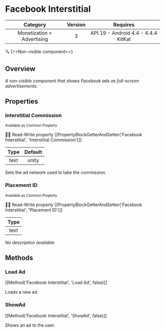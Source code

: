 # Facebook Interstitial

| Category | Version | Requires |
|:--------:|:-------:|:--------:|
|Monetization > Advertising|3|API 19 - Android 4.4 - 4.4.4 KitKat|

:mag: {>>Non-visible component<<}

## Overview

_A non-visible component that shows Facebook ads as full-screen advertisements._

## Properties

### Interstitial Commission

<small>Available as Common Property</small>

:eyes::pencil: Read-Write property
[[PropertyBlockGetterAndSetter('Facebook Interstitial', 'Interstitial Commission')]]

| Type | Default |
|:----:|:-------:|
|text|unity|

Sets the ad network used to take the commission.

### Placement ID

<small>Available as Common Property</small>

:eyes::pencil: Read-Write property
[[PropertyBlockGetterAndSetter('Facebook Interstitial', 'Placement ID')]]

| Type |
|:----:|
|text|

_No description available_

## Methods

### Load Ad



[[Method('Facebook Interstitial', 'Load Ad', false)]]

Loads a new ad.

### ShowAd



[[Method('Facebook Interstitial', 'ShowAd', false)]]

Shows an ad to the user.